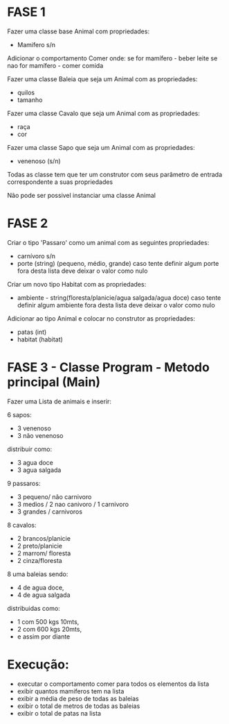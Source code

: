 FASE 1
====================

Fazer uma classe base Animal com propriedades:
- Mamifero s/n 

Adicionar o comportamento Comer onde:
se for mamífero - beber leite
se nao for mamífero - comer comida

Fazer uma classe Baleia que seja um Animal com as propriedades:
- quilos
- tamanho

Fazer uma classe Cavalo que seja um Animal com as propriedades:
- raça
- cor

Fazer uma classe Sapo que seja um Animal com as propriedades:
- venenoso (s/n)

Todas as classe tem que ter um construtor com seus parâmetro de entrada correspondente a suas propriedades


Não pode ser possivel instanciar uma classe Animal


FASE 2
====================

Criar o tipo 'Passaro' como um animal com as seguintes propriedades:
- carnívoro s/n
- porte (string) (pequeno, médio, grande)
caso tente definir algum porte fora desta lista deve deixar o valor como nulo

Criar um novo tipo Habitat com as propriedades:
- ambiente - string(floresta/planicie/agua salgada/agua doce)
caso tente definir algum ambiente fora desta lista deve deixar o valor como nulo

Adicionar ao tipo Animal e colocar no construtor as propriedades:
- patas (int)
- habitat (habitat)

FASE 3 - Classe Program - Metodo principal (Main)
=======================

Fazer uma Lista de animais e inserir:

6 sapos:
- 3 venenoso
- 3 não venenoso

distribuir como:
- 3 agua doce
- 3 agua salgada

9 passaros:
- 3 pequeno/ não carnivoro
- 3 medios / 2 nao canivoro / 1 carnivoro
- 3 grandes / carnivoros

8 cavalos:
- 2 brancos/planicie 
- 2 preto/planicie
- 2 marrom/ floresta
- 2 cinza/floresta

8 uma baleias sendo: 
- 4 de agua doce, 
- 4 de agua salgada

distribuidas como:
- 1 com 500 kgs 10mts, 
- 2 com 600 kgs 20mts, 
- e assim por diante

Execução:
=================
- executar o comportamento comer para todos os elementos da lista 
- exibir quantos mamiferos tem na lista
- exibir a média de peso de todas as baleias
- exibir o total de metros de todas as baleias
- exibir o total de patas na lista

